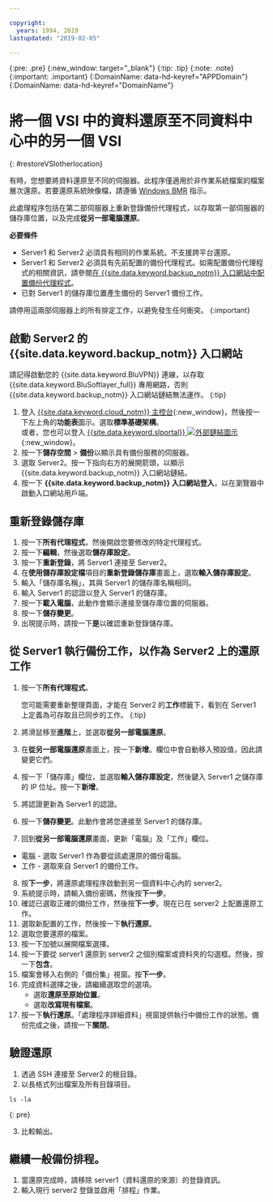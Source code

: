 ```yaml
---

copyright:
  years: 1994, 2019
lastupdated: "2019-02-05"

---
```

{:pre: .pre}
{:new_window: target="_blank"}
{:tip: .tip}
{:note: .note}
{:important: .important}
{:DomainName: data-hd-keyref="APPDomain"}
{:DomainName: data-hd-keyref="DomainName"}

# 將一個 VSI 中的資料還原至不同資料中心中的另一個 VSI
{: #restoreVSIotherlocation}

有時，您想要將資料還原至不同的伺服器。此程序僅適用於非作業系統檔案的檔案層次還原。若要還原系統映像檔，請遵循 [Windows BMR](/docs/infrastructure/Backup?topic=Backup-restoreBMR) 指示。

此處理程序包括在第二部伺服器上重新登錄備份代理程式，以存取第一部伺服器的儲存庫位置，以及完成**從另一部電腦還原**。

**必要條件**

- Server1 和 Server2 必須具有相同的作業系統。不支援跨平台還原。
- Server1 和 Server2 必須具有先前配置的備份代理程式。如需配置備份代理程式的相關資訊，請參閱[在 {{site.data.keyword.backup_notm}} 入口網站中配置備份代理程式](docs/infrastructure/Backup?topic=Backup-GettingStarted)。
- 已對 Server1 的儲存庫位置產生備份的 Server1 備份工作。

請停用這兩部伺服器上的所有排定工作，以避免發生任何衝突。
{:important}

## 啟動 Server2 的 {{site.data.keyword.backup_notm}} 入口網站

請記得啟動您的 {{site.data.keyword.BluVPN}} 連線，以存取 {{site.data.keyword.BluSoftlayer_full}} 專用網路，否則 {{site.data.keyword.backup_notm}} 入口網站鏈結無法運作。
{:tip}

1. 登入 [{{site.data.keyword.cloud_notm}} 主控台](https://{DomainName}/){:new_window}，然後按一下左上角的**功能表**圖示。選取**標準基礎架構**。<br/>
   或者，您也可以登入 [{{site.data.keyword.slportal}} ![外部鏈結圖示](../../icons/launch-glyph.svg "外部鏈結圖示")](https://control.softlayer.com/){:new_window}。
2. 按一下**儲存空間** > **備份**以顯示具有備份服務的伺服器。
3. 選取 Server2。按一下指向右方的展開箭頭，以顯示 {{site.data.keyword.backup_notm}} 入口網站鏈結。
4. 按一下 **{{site.data.keyword.backup_notm}} 入口網站登入**，以在瀏覽器中啟動入口網站用戶端。

## 重新登錄儲存庫

1. 按一下**所有代理程式**，然後開啟您要修改的特定代理程式。
2. 按一下**編輯**，然後選取**儲存庫設定**。
3. 按一下**重新登錄**，將 Server1 連接至 Server2。
4. 在**使用儲存庫設定檔**項目的**重新登錄儲存庫**畫面上，選取**輸入儲存庫設定**。
5. 輸入「儲存庫名稱」，其與 Server1 的儲存庫名稱相同。
6. 輸入 Server1 的認證以登入 Server1 的儲存庫。
7. 按一下**載入電腦**，此動作會顯示連接至儲存庫位置的伺服器。
8. 按一下**儲存變更**。
9. 出現提示時，請按一下**是**以確認重新登錄儲存庫。

## 從 Server1 執行備份工作，以作為 Server2 上的還原工作

1. 按一下**所有代理程式**。

   您可能需要重新整理頁面，才能在 Server2 的**工作**標籤下，看到在 Server1 上定義為可存取且已同步的工作。
   {:tip}
2. 將滑鼠移至**進階**上，並選取**從另一部電腦還原**。
3. 在**從另一部電腦還原**畫面上，按一下**新增**。欄位中會自動移入預設值，因此請變更它們。
4. 按一下「儲存庫」欄位，並選取**輸入儲存庫設定**，然後鍵入 Server1 之儲存庫的 IP 位址。按一下**新增**。
5. 將認證更新為 Server1 的認證。
6. 按一下**儲存變更**。此動作會將您連接至 Server1 的儲存庫。
7. 回到**從另一部電腦還原**畫面，更新「電腦」及「工作」欄位。
  - 電腦 - 選取 Server1 作為要從該處還原的備份電腦。
  - 工作 - 選取來自 Server1 的備份工作。
8. 按**下一步**，將還原處理程序啟動到另一個資料中心內的 server2。
9. 系統提示時，請輸入備份密碼，然後按**下一步**。
10. 確認已選取正確的備份工作，然後按**下一步**。現在已在 server2 上配置還原工作。
11. 選取新配置的工作，然後按一下**執行還原**。
12. 選取您要還原的檔案。
13. 按一下加號以展開檔案選擇。
14. 按一下要從 server1 還原到 server2 之個別檔案或資料夾的勾選框。然後，按一下**包含**。
15. 檔案會移入右側的「備份集」視窗。按**下一步**。
16. 完成資料選擇之後，請繼續選取您的選項。
    - 選取**還原至原始位置**。
    - 選取**改寫現有檔案**。
17. 按一下**執行還原**。「處理程序詳細資料」視窗提供執行中備份工作的狀態。備份完成之後，請按一下**關閉**。


## 驗證還原

1. 透過 SSH 連接至 Server2 的根目錄。
2. 以長格式列出檔案及所有目錄項目。
  ```
  ls -la
  ```
  {: pre}

3. 比較輸出。

## 繼續一般備份排程。

1. 當還原完成時，請移除 server1（資料還原的來源）的登錄資訊。
2. 輸入現行 server2 登錄並啟用「排程」作業。

